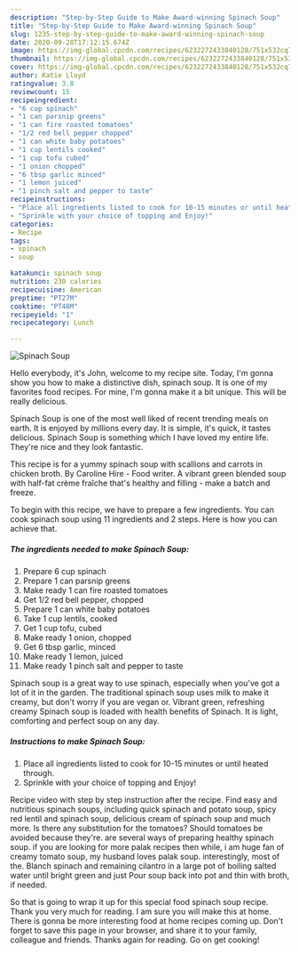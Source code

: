 ```yaml
---
description: "Step-by-Step Guide to Make Award-winning Spinach Soup"
title: "Step-by-Step Guide to Make Award-winning Spinach Soup"
slug: 1235-step-by-step-guide-to-make-award-winning-spinach-soup
date: 2020-09-28T17:12:15.674Z
image: https://img-global.cpcdn.com/recipes/6232272433840128/751x532cq70/spinach-soup-recipe-main-photo.jpg
thumbnail: https://img-global.cpcdn.com/recipes/6232272433840128/751x532cq70/spinach-soup-recipe-main-photo.jpg
cover: https://img-global.cpcdn.com/recipes/6232272433840128/751x532cq70/spinach-soup-recipe-main-photo.jpg
author: Katie Lloyd
ratingvalue: 3.8
reviewcount: 15
recipeingredient:
- "6 cup spinach"
- "1 can parsnip greens"
- "1 can fire roasted tomatoes"
- "1/2 red bell pepper chopped"
- "1 can white baby potatoes"
- "1 cup lentils cooked"
- "1 cup tofu cubed"
- "1 onion chopped"
- "6 tbsp garlic minced"
- "1 lemon juiced"
- "1 pinch salt and pepper to taste"
recipeinstructions:
- "Place all ingredients listed to cook for 10-15 minutes or until heated through."
- "Sprinkle with your choice of topping and Enjoy!"
categories:
- Recipe
tags:
- spinach
- soup

katakunci: spinach soup 
nutrition: 230 calories
recipecuisine: American
preptime: "PT27M"
cooktime: "PT48M"
recipeyield: "1"
recipecategory: Lunch

---
```



![Spinach Soup](https://img-global.cpcdn.com/recipes/6232272433840128/751x532cq70/spinach-soup-recipe-main-photo.jpg)

Hello everybody, it's John, welcome to my recipe site. Today, I'm gonna show you how to make a distinctive dish, spinach soup. It is one of my favorites food recipes. For mine, I'm gonna make it a bit unique. This will be really delicious.

Spinach Soup is one of the most well liked of recent trending meals on earth. It is enjoyed by millions every day. It is simple, it's quick, it tastes delicious. Spinach Soup is something which I have loved my entire life. They're nice and they look fantastic.

This recipe is for a yummy spinach soup with scallions and carrots in chicken broth. By Caroline Hire - Food writer. A vibrant green blended soup with half-fat crème fraîche that&#39;s healthy and filling - make a batch and freeze.


To begin with this recipe, we have to prepare a few ingredients. You can cook spinach soup using 11 ingredients and 2 steps. Here is how you can achieve that.

<!--inarticleads1-->

##### The ingredients needed to make Spinach Soup:

1. Prepare 6 cup spinach
1. Prepare 1 can parsnip greens
1. Make ready 1 can fire roasted tomatoes
1. Get 1/2 red bell pepper, chopped
1. Prepare 1 can white baby potatoes
1. Take 1 cup lentils, cooked
1. Get 1 cup tofu, cubed
1. Make ready 1 onion, chopped
1. Get 6 tbsp garlic, minced
1. Make ready 1 lemon, juiced
1. Make ready 1 pinch salt and pepper to taste


Spinach soup is a great way to use spinach, especially when you&#39;ve got a lot of it in the garden. The traditional spinach soup uses milk to make it creamy, but don&#39;t worry if you are vegan or. Vibrant green, refreshing creamy Spinach soup is loaded with health benefits of Spinach. It is light, comforting and perfect soup on any day. 

<!--inarticleads2-->

##### Instructions to make Spinach Soup:

1. Place all ingredients listed to cook for 10-15 minutes or until heated through.
1. Sprinkle with your choice of topping and Enjoy!


Recipe video with step by step instruction after the recipe. Find easy and nutritious spinach soups, including quick spinach and potato soup, spicy red lentil and spinach soup, delicious cream of spinach soup and much more. Is there any substitution for the tomatoes? Should tomatoes be avoided because they&#39;re. are several ways of preparing healthy spinach soup. if you are looking for more palak recipes then while, i am huge fan of creamy tomato soup, my husband loves palak soup. interestingly, most of the. Blanch spinach and remaining cilantro in a large pot of boiling salted water until bright green and just Pour soup back into pot and thin with broth, if needed. 

So that is going to wrap it up for this special food spinach soup recipe. Thank you very much for reading. I am sure you will make this at home. There is gonna be more interesting food at home recipes coming up. Don't forget to save this page in your browser, and share it to your family, colleague and friends. Thanks again for reading. Go on get cooking!
